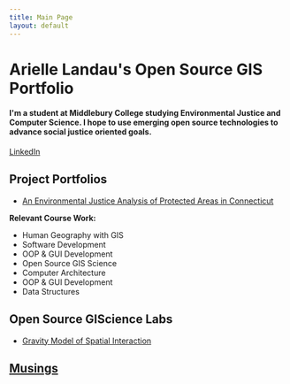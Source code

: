 ```yaml
---
title: Main Page
layout: default
---
```


# Arielle Landau's Open Source GIS Portfolio

#### I'm a student at Middlebury College studying Environmental Justice and Computer Science. I hope to use emerging open source technologies to advance social justice oriented goals.

[LinkedIn](https://www.linkedin.com/in/arielle-landau-8374091bb)

## Project Portfolios
- [An Environmental Justice Analysis of Protected Areas in Connecticut](/LandauCTEJReport.pdf) 

**Relevant Course Work:**
- Human Geography with GIS
- Software Development
- OOP & GUI Development
- Open Source GIS Science
- Computer Architecture
- OOP & GUI Development
- Data Structures

## Open Source GIScience Labs
- [Gravity Model of Spatial Interaction](gravity/gravity.md)

## [Musings](/musings)
